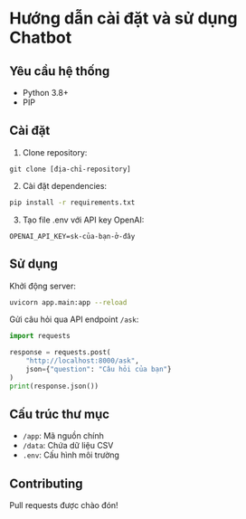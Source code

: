 # Hướng dẫn cài đặt và sử dụng Chatbot

## Yêu cầu hệ thống
- Python 3.8+ 
- PIP

## Cài đặt
1. Clone repository:
```
git clone [địa-chỉ-repository]
```
2. Cài đặt dependencies:
```bash
pip install -r requirements.txt
```
3. Tạo file .env với API key OpenAI:
```
OPENAI_API_KEY=sk-của-bạn-ở-đây
```

## Sử dụng
Khởi động server:
```bash
uvicorn app.main:app --reload
```

Gửi câu hỏi qua API endpoint `/ask`:
```python
import requests

response = requests.post(
    "http://localhost:8000/ask",
    json={"question": "Câu hỏi của bạn"}
)
print(response.json())
```

## Cấu trúc thư mục
- `/app`: Mã nguồn chính
- `/data`: Chứa dữ liệu CSV
- `.env`: Cấu hình môi trường

## Contributing
Pull requests được chào đón!